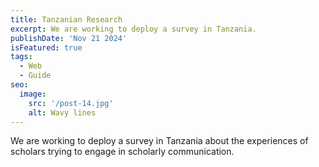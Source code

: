 ```yaml
---
title: Tanzanian Research
excerpt: We are working to deploy a survey in Tanzania.
publishDate: 'Nov 21 2024'
isFeatured: true
tags:
  - Web
  - Guide
seo:
  image:
    src: '/post-14.jpg'
    alt: Wavy lines
---
```


<!--
![Wavy lines](/post-14.jpg) -->

We are working to deploy a survey in Tanzania about the experiences of scholars trying to engage in scholarly communication.
